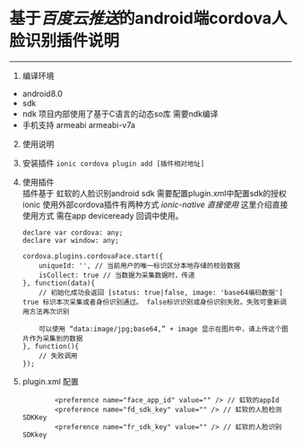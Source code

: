 
# 基于*百度云推送*的android端cordova人脸识别插件说明

-----

1. 编译环境
  * android8.0 
  * sdk 
  * ndk 项目内部使用了基于C语言的动态so库 需要ndk编译
  * 手机支持 armeabi armeabi-v7a 

2. 使用说明
    
 1. 安装插件
    `ionic cordova plugin add [插件相对地址]`
 2. 使用插件   
    插件基于 虹软的人脸识别android sdk 需要配置plugin.xml中配置sdk的授权
    ionic 使用外部cordova插件有两种方式 *ionic-native* *直接使用*
    这里介绍直接使用方式 需在app deviceready 回调中使用。

    ```
    declare var cordova: any;
    declare var window: any;

    cordova.plugins.cordovaFace.start({
        uniqueId: '', // 当前用户的唯一标识区分本地存储的校验数据
        isCollect: true // 当数据为采集数据时，传递
    }, function(data){
        // 初始化成功会返回 [status: true|false, image: 'base64编码数据'] true 标识本次采集或者身份识别通过。 false标识识别或身份识别失败。失败可重新调用方法再次识别

        可以使用 “data:image/jpg;base64,” + image 显示在图片中，请上传这个图片作为采集到的数据
    }, function(){
        // 失败调用
    });

    ```
3. plugin.xml 配置

    ```
            <preference name="face_app_id" value="" /> // 虹软的appId
            <preference name="fd_sdk_key" value="" /> // 虹软的人脸检测SDKKey
            <preference name="fr_sdk_key" value="" /> // 虹软的人脸识别SDKkey

    ```           
